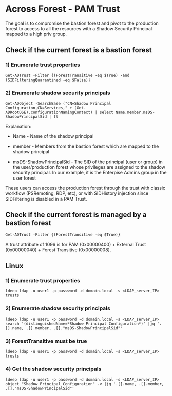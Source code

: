 # Across Forest - PAM Trust

The goal is to compromise the bastion forest and pivot to the production forest to access to all the resources with a Shadow Security Principal mapped to a high priv group.

## Check if the current forest is a bastion forest

### 1) Enumerate trust properties

    Get-ADTrust -Filter {(ForestTransitive -eq $True) -and (SIDFilteringQuarantined -eq $False)}

### 2) Enumerate shadow security principals

    Get-ADObject -SearchBase ("CN=Shadow Principal Configuration,CN=Services," + (Get-ADRootDSE).configurationNamingContext) | select Name,member,msDS-ShadowPrincipalSid | fl

Explanation:

 - Name - Name of the shadow principal

 - member - Members from the bastion forest which are mapped to the shadow principal

 - msDS-ShadowPrincipalSid - The SID of the principal (user or group) in the user/production forest whose privileges are assigned to the shadow security principal. In our example, it is the Enterpise Admins group in the user forest

These users can access the production forest through the trust with classic workflow (PSRemoting, RDP, etc), or with SIDHistory injection since SIDFiltering is disabled in a PAM Trust.

## Check if the current forest is managed by a bastion forest

    Get-ADTrust -Filter {(ForestTransitive -eq $True)}

A trust attribute of 1096 is for PAM (0x00000400) + External Trust (0x00000040) + Forest Transitive (0x00000008).

## Linux

### 1) Enumerate trust properties

    ldeep ldap -u user1 -p password -d domain.local -s <LDAP_server_IP> trusts

### 2) Enumerate shadow security principals

    ldeep ldap -u user1 -p password -d domain.local -s <LDAP_server_IP> search '(distinguishedName=*Shadow Principal Configuration*)' |jq '.[].name, .[].member, .[]."msDS-ShadowPrincipalSid"'

### 3) ForestTransitive must be true

    ldeep ldap -u user1 -p password -d domain.local -s <LDAP_server_IP> trusts

### 4) Get the shadow security principals

    ldeep ldap -u user1 -p password -d domain.local -s <LDAP_server_IP> object "Shadow Principal Configuration" -v |jq '.[].name, .[].member, .[]."msDS-ShadowPrincipalSid"'

